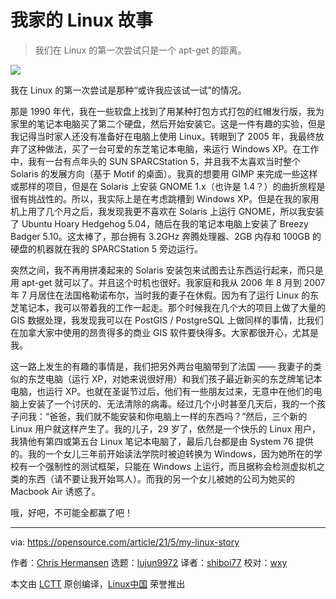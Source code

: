 [#]: subject: (My family's Linux story)
[#]: via: (https://opensource.com/article/21/5/my-linux-story)
[#]: author: (Chris Hermansen https://opensource.com/users/clhermansen)
[#]: collector: (lujun9972)
[#]: translator: (shiboi77)
[#]: reviewer: (wxy)
[#]: publisher: (wxy)
[#]: url: (https://linux.cn/article-13614-1.html)

我家的 Linux 故事
======

> 我们在 Linux 的第一次尝试只是一个 apt-get 的距离。

![](https://img.linux.net.cn/data/attachment/album/202107/25/065040z2zt9lb9fc99kcho.jpg)

我在 Linux 的第一次尝试是那种“或许我应该试一试”的情况。

那是 1990 年代，我在一些软盘上找到了用某种打包方式打包的红帽发行版，我为家里的笔记本电脑买了第二个硬盘，然后开始安装它。这是一件有趣的实验，但是我记得当时家人还没有准备好在电脑上使用 Linux。转眼到了 2005 年，我最终放弃了这种做法，买了一台可爱的东芝笔记本电脑，来运行 Windows XP。在工作中，我有一台有点年头的 SUN SPARCStation 5，并且我不太喜欢当时整个 Solaris 的发展方向（基于 Motif 的桌面）。我真的想要用 GIMP 来完成一些这样或那样的项目，但是在 Solaris 上安装 GNOME 1.x（也许是 1.4？）的曲折旅程是很有挑战性的。所以，我实际上是在考虑跳槽到 Windows XP。但是在我的家用机上用了几个月之后，我发现我更不喜欢在 Solaris 上运行 GNOME，所以我安装了 Ubuntu Hoary Hedgehog 5.04，随后在我的笔记本电脑上安装了 Breezy Badger 5.10。这太棒了，那台拥有 3.2GHz 奔腾处理器、2GB 内存和 100GB 的硬盘的机器就在我的 SPARCStation 5 旁边运行。

突然之间，我不再用拼凑起来的 Solaris 安装包来试图去让东西运行起来，而只是用 apt-get 就可以了。并且这个时机也很好。我家庭和我从 2006 年 8 月到 2007 年 7 月居住在法国格勒诺布尔，当时我的妻子在休假。因为有了运行 Linux 的东芝笔记本，我可以带着我的工作一起走。那个时候我在几个大的项目上做了大量的 GIS 数据处理，我发现我可以在 PostGIS / PostgreSQL 上做同样的事情，比我们在加拿大家中使用的昂贵得多的商业 GIS 软件要快得多。大家都很开心，尤其是我。

这一路上发生的有趣的事情是，我们把另外两台电脑带到了法国 —— 我妻子的类似的东芝电脑（运行 XP，对她来说很好用）和我们孩子最近新买的东芝牌笔记本电脑，也运行 XP。也就在圣诞节过后，他们有一些朋友过来，无意中在他们的电脑上安装了一个讨厌的、无法清除的病毒。经过几个小时甚至几天后，我的一个孩子问我：“爸爸，我们就不能安装和你电脑上一样的东西吗？”然后，三个新的 Linux 用户就这样产生了。我的儿子，29 岁了，依然是一个快乐的 Linux 用户，我猜他有第四或第五台 Linux 笔记本电脑了，最后几台都是由 System 76 提供的。我的一个女儿三年前开始读法学院时被迫转换为 Windows，因为她所在的学校有一个强制性的测试框架，只能在 Windows 上运行，而且据称会检测虚拟机之类的东西（请不要让我开始骂人）。而我的另一个女儿被她的公司为她买的 Macbook Air 诱惑了。

哦，好吧，不可能全都赢了吧！

--------------------------------------------------------------------------------

via: https://opensource.com/article/21/5/my-linux-story

作者：[Chris Hermansen][a]
选题：[lujun9972][b]
译者：[shiboi77](https://github.com/shiboi77)
校对：[wxy](https://github.com/wxy)

本文由 [LCTT](https://github.com/LCTT/TranslateProject) 原创编译，[Linux中国](https://linux.cn/) 荣誉推出

[a]: https://opensource.com/users/clhermansen
[b]: https://github.com/lujun9972
[1]: https://opensource.com/sites/default/files/styles/image-full-size/public/lead-images/terminal_command_linux_desktop_code.jpg?itok=p5sQ6ODE (Terminal command prompt on orange background)
